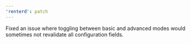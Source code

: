 ```yaml
---
'renterd': patch
---
```


Fixed an issue where toggling between basic and advanced modes would sometimes not revalidate all configuration fields.
